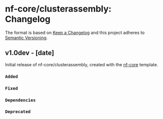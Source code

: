 # nf-core/clusterassembly: Changelog

The format is based on [Keep a Changelog](https://keepachangelog.com/en/1.0.0/)
and this project adheres to [Semantic Versioning](https://semver.org/spec/v2.0.0.html).

## v1.0dev - [date]

Initial release of nf-core/clusterassembly, created with the [nf-core](https://nf-co.re/) template.

### `Added`

### `Fixed`

### `Dependencies`

### `Deprecated`

